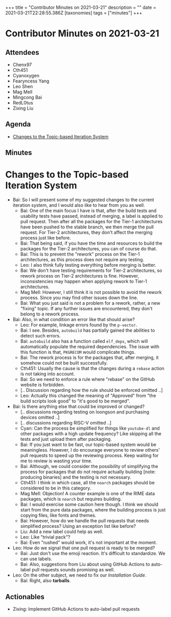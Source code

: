 +++
title = "Contributor Minutes on 2021-03-21"
description = ""
date = 2021-03-21T22:28:55.386Z
[taxonomies]
tags = ["minutes"]
+++

Contributor Minutes on 2021-03-21
=================================

Attendees
---------

- Chenx97
- Cth451
- Cyanoxygen
- Fearyncess Yang
- Leo Shen
- Mag Mell
- Mingcong Bai
- RedL0tus
- Zixing Liu

Agenda
------

- [Changes to the Topic-based Iteration System](#)

Minutes
-------

# Changes to the Topic-based Iteration System

- Bai: So I will present some of my suggested changes to the current iteration system,
and I would also like to hear from you as well.
    - Bai: One of the main focus I have is that, after the build tests and usability tests
    have passed, instead of merging, a label is applied to pull request. Then after all the
    packages for the Tier-1 architectures have been pushed to the stable branch, we then merge
    the pull request. For Tier-2 architectures, they don't affect the merging process just like before.
    - Bai: That being said, if you have the time and resources to build the packages for the Tier-2 
    architectures, you can of course do that.
    - Bai: This is to prevent the "rework" process on the Tier-1 architectures, as this process does not 
    require any testing.
    - Leo: I also think fully testing everything before merging is better.
    - Bai: We don't have testing requirements for Tier-2 architectures, so rework process on Tier-2 
    architectures is fine. However, inconsistencies may happen when applying rework to Tier-1 architectures.
    - Mag Mell: However, I still think it is not possible to avoid the rework process. Since you may find other issues down the line.
    - Bai: What you just said is not a problem for a rework, rather, a new "fixing" topic. If any further 
    issues are encountered, they don't belong to a rework process.
- Bai: Also, in what condition an error like that should arise?
    - Leo: For example, linkage errors found by the `p-vector`.
    - Bai: I see. Besides, `autobuild` has partially gained the abilities to detect such errors.
    - Bai: `autobuild` also has a function called `elf_deps`, which will automatically populate the required 
    dependencies. The issue with this function is that, `PKGRECOM` would complicate things.
    - Bai: The rework process is for the packages that, after merging, it somehow could not be built successfully.
    - Cth451: Usually the cause is that the changes during a `rebase` action is not taking into account.
    - Bai: So we need to enforce a rule where "rebase" on the GitHub website is forbidden.
    - [.. Discussion regarding how the rule should be enforced omitted ..]
    - Leo: Actually this changed the meaning of "Approved" from "the build scripts look good" to "it's good to be merged".
- Bai: Is there anything else that could be improved or changed?
    - [.. discussions regarding testing on loongson and purchasing devices omitted ..]
    - [.. discussions regarding RISC-V omitted ..]
    - Cyan: Can the process be simplified for things like `youtube-dl` and other packages with a high update frequency? Like skipping all the tests and just upload them after packaging.
    - Bai: If you just want to be fast, our topic-based system would be meaningless. However, I do encourage
    everyone to review others' pull requests to speed up the reviewing process. 
    Keep waiting for me to review is wasting your time.
    - Bai: Although, we could consider the possibility of simplifying the process for packages that do not
    require actually building [note: producing binaries] and the testing is not necessary.
    - Cth451: I think in which case, all the `noarch` packages should be considered to be in this category.
    - Mag Mell: Objection! A counter example is one of the RIME data packages, which is `noarch` but requires 
    building.
    - Bai: I would exercise some caution here though. I think we should start from the pure data packages, where the building process is just copying files, like fonts and themes.
    - Bai: However, how do we handle the pull requests that needs simplified process? Using an exception list like before?
    - Liu: Add a new label could help as well.
    - Leo: Like "trivial pack"?
    - Bai: Even "rushed" would work, it's not important at the moment.
- Leo: How do we signal that one pull request is ready to be merged?
    - Bai: Just don't use the emoji reaction. It's difficult to standardize. We can use labels.
    - Bai: Also, suggestions from Liu about using GitHub Actions to auto-label pull requests sounds promising
    as well.
- Leo: On the other subject, we need to fix our _Installation Guide_.
    - Bai: Right, also **tarballs**.

Actionables
-----------

- Zixing: Implement GitHub Actions to auto-label pull requests
